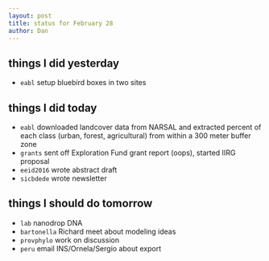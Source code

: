 ```yaml
---
layout: post
title: status for February 28
author: Dan
---
```


## things I did yesterday
* `eabl` setup bluebird boxes in two sites

## things I did today
* `eabl` downloaded landcover data from NARSAL and extracted percent of each class (urban, forest, agricultural) from within a 300 meter buffer zone
* `grants` sent off Exploration Fund grant report (oops), started IIRG proposal
* `eeid2016` wrote abstract draft
* `sicbdede` wrote newsletter

## things I should do tomorrow
* `lab` nanodrop DNA
* `bartonella` Richard meet about modeling ideas
* `provphylo` work on discussion 
* `peru` email INS/Ornela/Sergio about export

<i class='fa fa-code' style='color:pink'> </i>

